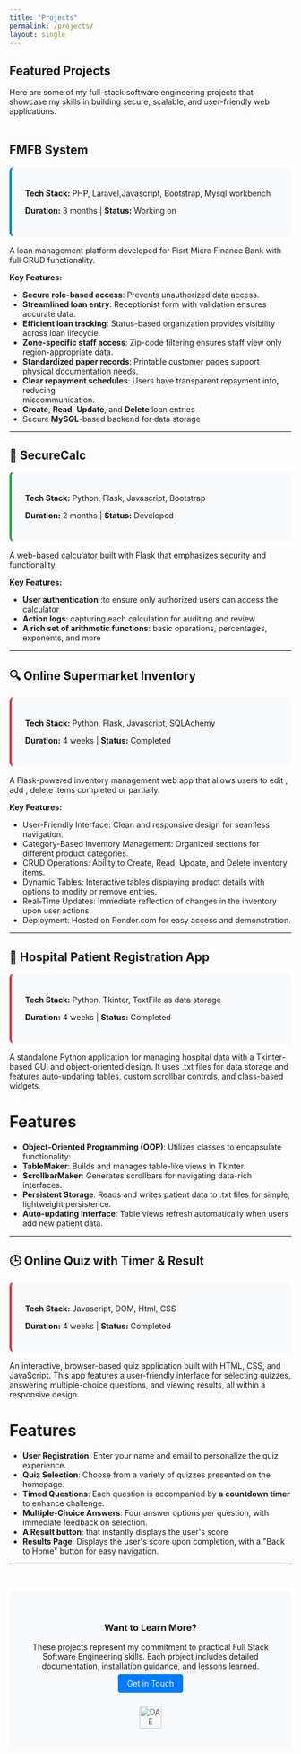 ```yaml
---
title: "Projects"
permalink: /projects/
layout: single
---
```


<div style="margin-bottom:3rem;">
  <h2>Featured Projects</h2>
  <p>Here are some of my full-stack software engineering projects that showcase my skills in building secure, scalable, and user-friendly web applications.</p>
</div>

## FMFB System

<div style="background:#f8f9fa; padding:1.5rem; border-radius:8px; margin:1rem 0; border-left:4px solid #007bff;">
  <p><strong>Tech Stack:</strong> PHP, Laravel,Javascript, Bootstrap, Mysql workbench</p>
  <p><strong>Duration:</strong> 3 months | <strong>Status:</strong> Working on</p>
</div>
A loan management platform developed for Fisrt Micro Finance Bank with full CRUD functionality.

**Key Features:**

- **Secure role-based access**: Prevents unauthorized data access.  
- **Streamlined loan entry**: Receptionist form with validation ensures accurate data.  
- **Efficient loan tracking**: Status-based organization provides visibility across loan       lifecycle. 
- **Zone-specific staff access**: Zip-code filtering ensures staff view only region-appropriate data.  
- **Standardized paper records**: Printable customer pages support physical documentation needs.  
- **Clear repayment schedules**: Users have transparent repayment info, reducing      
miscommunication.  
- **Create**, **Read**, **Update**, and **Delete** loan entries
- Secure **MySQL**-based backend for data storage



---

## 🚨 SecureCalc

<div style="background:#f8f9fa; padding:1.5rem; border-radius:8px; margin:1rem 0; border-left:4px solid #28a745;">
  <p><strong>Tech Stack:</strong> Python, Flask, Javascript, Bootstrap</p>
  <p><strong>Duration:</strong> 2 months | <strong>Status:</strong> Developed</p>
</div>

A web-based calculator built with Flask that emphasizes security and functionality.

**Key Features:**

- **User authentication** :to ensure only authorized users can access the calculator  
- **Action logs**: capturing each calculation for auditing and review  
- **A rich set of arithmetic functions**: basic operations, percentages, exponents, and more  



---

## 🔍 Online Supermarket Inventory

<div style="background:#f8f9fa; padding:1.5rem; border-radius:8px; margin:1rem 0; border-left:4px solid #dc3545;">
  <p><strong>Tech Stack:</strong> Python, Flask, Javascript, SQLAchemy</p>
  <p><strong>Duration:</strong> 4 weeks | <strong>Status:</strong> Completed</p>
</div>

A Flask-powered inventory management web app that allows users to edit , add , delete items completed or partially.

**Key Features:**
- User-Friendly Interface: Clean and responsive design for seamless navigation.
- Category-Based Inventory Management: Organized sections for different product categories.
- CRUD Operations: Ability to Create, Read, Update, and Delete inventory items.
- Dynamic Tables: Interactive tables displaying product details with options to modify or remove entries.
- Real-Time Updates: Immediate reflection of changes in the inventory upon user actions.
- Deployment: Hosted on Render.com for easy access and demonstration.



---


## 🏥 Hospital Patient Registration App

<div style="background:#f8f9fa; padding:1.5rem; border-radius:8px; margin:1rem 0; border-left:4px solid #dc3545;">
  <p><strong>Tech Stack:</strong> Python, Tkinter, TextFile as data storage</p>
  <p><strong>Duration:</strong> 4 weeks | <strong>Status:</strong> Completed</p>
</div>

A standalone Python application for managing hospital data with a Tkinter-based GUI and object-oriented design. It uses .txt files for data storage and features auto-updating tables, custom scrollbar controls, and class-based widgets.

# Features

- **Object-Oriented Programming (OOP)**: Utilizes classes to encapsulate functionality:
- **TableMaker**: Builds and manages table-like views in Tkinter.
- **ScrollbarMaker**: Generates scrollbars for navigating data-rich interfaces.
- **Persistent Storage**: Reads and writes patient data to .txt files for simple, lightweight persistence.
- **Auto-updating Interface**: Table views refresh automatically when users add new patient data.

----


##  🕒 Online Quiz with Timer & Result

<div style="background:#f8f9fa; padding:1.5rem; border-radius:8px; margin:1rem 0; border-left:4px solid #dc3545;">
  <p><strong>Tech Stack:</strong> Javascript, DOM, Html, CSS</p>
  <p><strong>Duration:</strong> 4 weeks | <strong>Status:</strong> Completed</p>
</div>



An interactive, browser-based quiz application built with HTML, CSS, and JavaScript. This app features a user-friendly interface for selecting quizzes, answering multiple-choice questions, and viewing results, all within a responsive design.

# Features


- **User Registration**: Enter your name and email to personalize the quiz experience.
- **Quiz Selection**: Choose from a variety of quizzes presented on the homepage.
- **Timed Questions**: Each question is accompanied by **a countdown timer** to enhance challenge.
- **Multiple-Choice Answers**: Four answer options per question, with immediate feedback on selection.
- **A Result button**: that instantly displays the user's score
- **Results Page**: Displays the user's score upon completion, with a "Back to Home" button for easy navigation.

-----

<div style="text-align:center; margin-top:3rem; padding:2rem; background:#f8f9fa; border-radius:8px;">
  <h3>Want to Learn More?</h3>
  <p>These projects represent my commitment to practical Full Stack Software Engineering skills. Each project includes detailed documentation, installation guidance, and lessons learned.</p>
  <p><a href="/Zahra-DAE-projects/contact/" style="background:#007bff; color:white; padding:0.5rem 1rem; text-decoration:none; border-radius:4px;">Get in Touch</a></p>
  
  <div style="margin-top:2rem;">
    <img src="{{ '/assets/img/dae-logo.png' | relative_url }}" alt="DAE Logo" style="height:40px; opacity:0.7;">
  </div>
</div>
